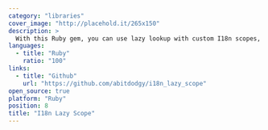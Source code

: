 ```yaml
---
category: "libraries"
cover_image: "http://placehold.it/265x150"
description: >
  With this Ruby gem, you can use lazy lookup with custom I18n scopes, making it easier to manage and organise your locale files.
languages:
  - title: "Ruby"
    ratio: "100"
links:
  - title: "Github"
    url: "https://github.com/abitdodgy/i18n_lazy_scope"
open_source: true
platform: "Ruby"
position: 8
title: "I18n Lazy Scope"
---
```

